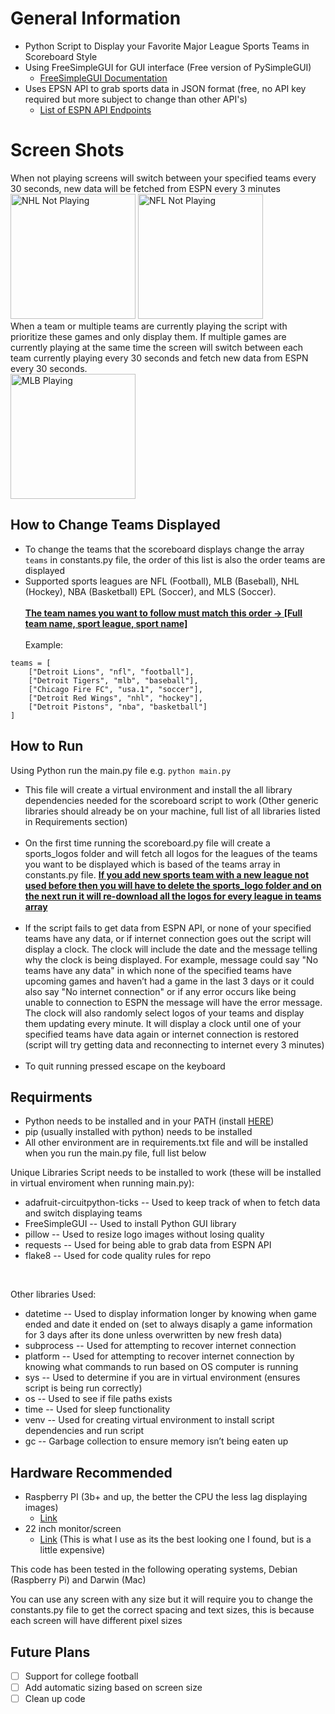 # General Information
- Python Script to Display your Favorite Major League Sports Teams in Scoreboard Style <br />
- Using FreeSimpleGUI for GUI interface (Free version of PySimpleGUI)
    - [FreeSimpleGUI Documentation](https://docs.pysimplegui.com/en/latest/)<br />
- Uses EPSN API to grab sports data in JSON format (free, no API key required but more subject to change than other API's)
    - [List of ESPN API Endpoints](https://gist.github.com/akeaswaran/b48b02f1c94f873c6655e7129910fc3b) <br />

# Screen Shots
When not playing screens will switch between your specified teams every 30 seconds, new data will be fetched from ESPN every 3 minutes <br />
<img width="200" alt="NHL Not Playing" src="https://github.com/user-attachments/assets/3547da83-0236-495d-ae7d-4b494e1c860a" />
<img width="200" alt="NFL Not Playing" src="https://github.com/user-attachments/assets/0a164789-db49-475a-8928-a6b8be7eb3c8" />
<br />
When a team or multiple teams are currently playing the script with prioritize these games and only display them. If multiple games are currently playing at the same time the screen will switch between each team currently playing every 30 seconds and fetch new data from ESPN every 30 seconds.<br />
<img width="200" alt="MLB Playing" src="https://github.com/user-attachments/assets/7bf61e47-0e7a-4783-bfcb-59c563b3dc30" />
<br />

## How to Change Teams Displayed
- To change the teams that the scoreboard displays change the array ```teams``` in constants.py file, the order of this list is also the order teams are displayed <br />
- Supported sports leagues are NFL (Football), MLB (Baseball), NHL (Hockey), NBA (Basketball) EPL (Soccer), and MLS (Soccer).<br /><br />
**<ins>The team names you want to follow must match this order -> [Full team name, sport league, sport name]</ins>** <br /><br />
Example: <br />
```
teams = [
    ["Detroit Lions", "nfl", "football"],
    ["Detroit Tigers", "mlb", "baseball"],
    ["Chicago Fire FC", "usa.1", "soccer"],
    ["Detroit Red Wings", "nhl", "hockey"],
    ["Detroit Pistons", "nba", "basketball"]
]
```
## How to Run
Using Python run the main.py file e.g. ```python main.py``` <br />
- This file will create a virtual environment and install the all library dependencies needed for the scoreboard script to work (Other generic libraries should already be on your machine, full list of all libraries listed in Requirements section)<br /><br />
- On the first time running the scoreboard.py file will create a sports_logos folder and will fetch all logos for the leagues of the teams you want to be displayed which is based of the teams array in constants.py file. **<ins>If you add new sports team with a new league not used before then you will have to delete the sports_logo folder and on the next run it will re-download all the logos for every league in teams array</ins>** <br /><br />
- If the script fails to get data from ESPN API, or none of your specified teams have any data, or if internet connection goes out the script will display a clock. The clock will include the date and the message telling why the clock is being displayed. For example, message could say "No teams have any data" in which none of the specified teams have upcoming games and haven’t had a game in the last 3 days or it could also say "No internet connection" or if any error occurs like being unable to connection to ESPN the message will have the error message. The clock will also randomly select logos of your teams and display them updating every minute. It will display a clock until one of your specified teams have data again or internet connection is restored (script will try getting data and reconnecting to internet every 3 minutes) <br /> <br />
- To quit running pressed escape on the keyboard<br />

## Requirments
- Python needs to be installed and in your PATH (install [HERE](https://www.python.org/downloads/))<br />
- pip (usually installed with python) needs to be installed <br />
- All other environment are in requirements.txt file and will be installed when you run the main.py file, full list below<br />

Unique Libraries Script needs to be installed to work (these will be installed in virtual enviroment when running main.py):<br />
  - adafruit-circuitpython-ticks -- Used to keep track of when to fetch data and switch displaying teams <br />
  - FreeSimpleGUI -- Used to install Python GUI library  <br />
  - pillow -- Used to resize logo images without losing quality <br />
  - requests -- Used for being able to grab data from ESPN API <br />
  - flake8 -- Used for code quality rules for repo <br />
<br />


Other libraries Used:
  - datetime -- Used to display information longer by knowing when game ended and date it ended on (set to always disaply a game information for 3 days after its done unless overwritten by new fresh data)
  - subprocess -- Used for attempting to recover internet connection
  - platform -- Used for attempting to recover internet connection by knowing what commands to run based on OS computer is running
  - sys -- Used to determine if you are in virtual environment (ensures script is being run correctly)
  - os -- Used to see if file paths exists
  - time -- Used for sleep functionality
  - venv -- Used for creating virtual environment to install script dependencies and run script
  - gc -- Garbage collection to ensure memory isn’t being eaten up

## Hardware Recommended
- Raspberry PI (3b+ and up, the better the CPU the less lag displaying images)
    - [Link](https://www.amazon.com/Raspberry-Pi-Quad-core-Cortex-A76-Processor/dp/B0CTQ3BQLS/ref=sxin_16_pa_sp_search_thematic_sspa?content-id=amzn1.sym.76d54fcc-2362-404d-ab9b-b0653e2b2239%3Aamzn1.sym.76d54fcc-2362-404d-ab9b-b0653e2b2239&crid=2W4WOFMA7GQFC&cv_ct_cx=raspberry%2Bpi%2B5&dib=eyJ2IjoiMSJ9.9Y9spcqJNnOBeHLQWNTS41xuiL-91jGxokGdWfYaXkN26OVp-gUsmv2kqlxliXXA.-RF009atOtVOBvjkGi-tAig15vDCYjL13yHoA8iGsX0&dib_tag=se&keywords=raspberry%2Bpi%2B5&pd_rd_i=B0CTQ3BQLS&pd_rd_r=a22d1f2f-599f-4cb8-8e5d-9832619347b6&pd_rd_w=go2DS&pd_rd_wg=aZn7Y&pf_rd_p=76d54fcc-2362-404d-ab9b-b0653e2b2239&pf_rd_r=FEB2SVV839B11Z6QKJBH&qid=1731383117&s=electronics&sbo=RZvfv%2F%2FHxDF%2BO5021pAnSA%3D%3D&sprefix=ras%2Celectronics%2C190&sr=1-1-6024b2a3-78e4-4fed-8fed-e1613be3bcce-spons&sp_csd=d2lkZ2V0TmFtZT1zcF9zZWFyY2hfdGhlbWF0aWM&th=1)<br />
- 22 inch monitor/screen
    - [Link](https://www.amazon.com/dp/B0D17P8N28?ref=ppx_yo2ov_dt_b_fed_asin_title)  (This is what I use as its the best looking one I found, but is a little expensive)<br />
  
This code has been tested in the following operating systems, Debian (Raspberry Pi) and Darwin (Mac) <br />

You can use any screen with any size but it will require you to change the constants.py file to get the correct spacing and text sizes, this is because each screen will have different pixel sizes<br />

## Future Plans
- [ ] Support for college football 
- [ ] Add automatic sizing based on screen size
- [ ] Clean up code
